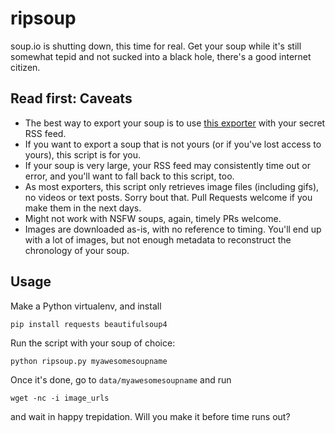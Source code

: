 ripsoup
=======

soup.io is shutting down, this time for real. Get your soup while it's still somewhat tepid and not sucked into a black
hole, there's a good internet citizen.

Read first: Caveats
-------------------

- The best way to export your soup is to use [this exporter](https://github.com/neingeist/soup-backup/) with your secret RSS feed.
- If you want to export a soup that is not yours (or if you've lost access to yours), this script is for you.
- If your soup is very large, your RSS feed may consistently time out or error, and you'll want to fall back to this
  script, too.
- As most exporters, this script only retrieves image files (including gifs), no videos or text posts. Sorry bout that.
  Pull Requests welcome if you make them in the next days.
- Might not work with NSFW soups, again, timely PRs welcome.
- Images are downloaded as-is, with no reference to timing. You'll end up with a lot of images, but not enough metadata
  to reconstruct the chronology of your soup.

Usage
-----

Make a Python virtualenv, and install

```
pip install requests beautifulsoup4
```

Run the script with your soup of choice:

```
python ripsoup.py myawesomesoupname
```

Once it's done, go to `data/myawesomesoupname` and run

```
wget -nc -i image_urls
```

and wait in happy trepidation. Will you make it before time runs out?
